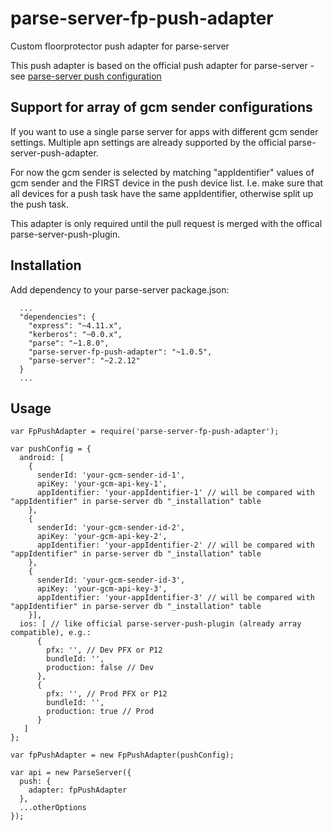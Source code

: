 # parse-server-fp-push-adapter

Custom floorprotector push adapter for parse-server

This push adapter is based on the official push adapter for parse-server - see [parse-server push configuration](https://github.com/ParsePlatform/parse-server/wiki/Push)

## Support for array of gcm sender configurations

If you want to use a single parse server for apps with different gcm sender settings.
Multiple apn settings are already supported by the official parse-server-push-adapter.

For now the gcm sender is selected by matching "appIdentifier" values of gcm sender and the FIRST device in the push device list. I.e. make sure that all devices for a push task have the same appIdentifier, otherwise split up the push task.


This adapter is only required until the pull request is merged with the offical parse-server-push-plugin.


## Installation

Add dependency to your parse-server package.json:

```
  ...
  "dependencies": {
    "express": "~4.11.x",
    "kerberos": "~0.0.x",
    "parse": "~1.8.0",
    "parse-server-fp-push-adapter": "~1.0.5",
    "parse-server": "~2.2.12"
  }
  ...
```

## Usage

```
var FpPushAdapter = require('parse-server-fp-push-adapter');

var pushConfig = {
  android: [
    {
      senderId: 'your-gcm-sender-id-1',
      apiKey: 'your-gcm-api-key-1',
      appIdentifier: 'your-appIdentifier-1' // will be compared with "appIdentifier" in parse-server db "_installation" table
    },
    {
      senderId: 'your-gcm-sender-id-2',
      apiKey: 'your-gcm-api-key-2',
      appIdentifier: 'your-appIdentifier-2' // will be compared with "appIdentifier" in parse-server db "_installation" table
    },
    {
      senderId: 'your-gcm-sender-id-3',
      apiKey: 'your-gcm-api-key-3',
      appIdentifier: 'your-appIdentifier-3' // will be compared with "appIdentifier" in parse-server db "_installation" table
    }],
  ios: [ // like official parse-server-push-plugin (already array compatible), e.g.:
      {
        pfx: '', // Dev PFX or P12
        bundleId: '',
        production: false // Dev
      },
      {
        pfx: '', // Prod PFX or P12
        bundleId: '',  
        production: true // Prod
      }
   ]
};

var fpPushAdapter = new FpPushAdapter(pushConfig);

var api = new ParseServer({
  push: {
    adapter: fpPushAdapter
  },
  ...otherOptions
});
```

